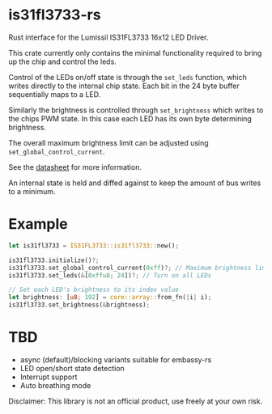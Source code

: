 # is31fl3733-rs
Rust interface for the Lumissil IS31FL3733 16x12 LED Driver.

This crate currently only contains the minimal functionality required to bring up the chip and control the leds.

Control of the LEDs on/off state is through the `set_leds` function, which writes directly to the internal chip state.
Each bit in the 24 byte buffer sequentially maps to a LED. 

Similarly the brightness is controlled through `set_brightness` which writes to the chips PWM state.
In this case each LED has its own byte determining brightness.

The overall maximum brightness limit can be adjusted using `set_global_control_current`.

See the [datasheet](https://www.lumissil.com/assets/pdf/core/IS31FL3733_DS.pdf) for more information.


An internal state is held and diffed against to keep the amount of bus writes to a minimum.

# Example
```rust
let is31fl3733 = IS31FL3733::is31fl3733::new();

is31fl3733.initialize()?;
is31fl3733.set_global_control_current(0xff)?; // Maximum brightness limit
is31fl3733.set_leds(&[0xffu8; 24])?; // Turn on all LEDs

// Set each LED's brightness to its index value
let brightness: [u8; 192] = core::array::from_fn(|i| i);
is31fl3733.set_brightness(&brightness);
```

# TBD
* async (default)/blocking variants suitable for embassy-rs
* LED open/short state detection
* Interrupt support
* Auto breathing mode

Disclaimer: This library is not an official product, use freely at your own risk.
